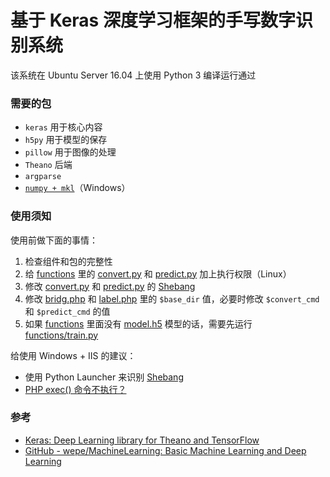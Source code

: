# 基于 Keras 深度学习框架的手写数字识别系统

该系统在 Ubuntu Server 16.04 上使用 Python 3 编译运行通过

### 需要的包

 * `keras` 用于核心内容
 * `h5py` 用于模型的保存
 * `pillow` 用于图像的处理
 * `Theano` 后端
 * `argparse`
 * [`numpy + mkl`](http://www.lfd.uci.edu/~gohlke/pythonlibs/#numpy)（Windows）

### 使用须知

使用前做下面的事情：

 1. 检查组件和包的完整性
 2. 给 [functions](/functions) 里的 [convert.py](/functions/convert.py) 和 [predict.py](/functions/predict.py) 加上执行权限（Linux）
 3. 修改 [convert.py](/functions/convert.py) 和 [predict.py](/functions/predict.py) 的 [Shebang](https://zh.wikipedia.org/wiki/Shebang)
 4. 修改 [bridg.php](/bridg.php) 和 [label.php](/label.php) 里的 `$base_dir` 值，必要时修改 `$convert_cmd` 和 `$predict_cmd` 的值
 5. 如果 [functions](/functions) 里面没有 [model.h5](/functions/model.h5) 模型的话，需要先运行 [functions/train.py](/functions/train.py)

给使用 Windows + IIS 的建议：

 * 使用 Python Launcher 来识别 [Shebang](https://zh.wikipedia.org/wiki/Shebang)
 * [PHP exec() 命令不执行？](http://stackoverflow.com/questions/39240196/php-exec-command-not-executing)

### 参考

 * [Keras: Deep Learning library for Theano and TensorFlow](https://keras.io/)
 * [GitHub - wepe/MachineLearning: Basic Machine Learning and Deep Learning](https://github.com/wepe/MachineLearning)
